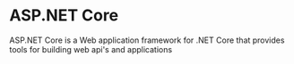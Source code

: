 # ASP.NET Core

ASP.NET Core is a Web application framework for .NET Core that provides tools for building web api's and applications

